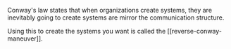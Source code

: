 Conway's law states that when organizations create systems, they are inevitably going to create systems are mirror the communication structure.

Using this to create the systems you want is called the [[reverse-conway-maneuver]].
